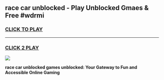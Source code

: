 
## race car unblocked - Play Unblocked Gmaes & Free #wdrmi
<h3>
<a href="https://news.freeplayer.one?title=race_car_unblocked&ref=26F">CLICK TO PLAY</a></h3>
<hr>

<h3>
<a href="https://news.freeplayer.one?title=race_car_unblocked&ref=26F">CLICK 2 PLAY</a>
  
</h3>

<a href="https://news.freeplayer.one?title=race_car_unblocked&ref=26F/"><img src="https://clearcache.store/games.png"></a>


**race car unblocked games unblocked: Your Gateway to Fun and Accessible Online Gaming**
